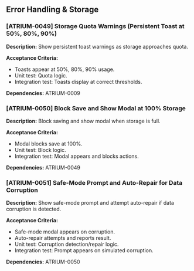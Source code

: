 ## Error Handling & Storage

### [ATRIUM-0049] Storage Quota Warnings (Persistent Toast at 50%, 80%, 90%)
**Description:**
Show persistent toast warnings as storage approaches quota.

**Acceptance Criteria:**
- Toasts appear at 50%, 80%, 90% usage.
- Unit test: Quota logic.
- Integration test: Toasts display at correct thresholds.

**Dependencies:** ATRIUM-0009

### [ATRIUM-0050] Block Save and Show Modal at 100% Storage
**Description:**
Block saving and show modal when storage is full.

**Acceptance Criteria:**
- Modal blocks save at 100%.
- Unit test: Block logic.
- Integration test: Modal appears and blocks actions.

**Dependencies:** ATRIUM-0049

### [ATRIUM-0051] Safe-Mode Prompt and Auto-Repair for Data Corruption
**Description:**
Show safe-mode prompt and attempt auto-repair if data corruption is detected.

**Acceptance Criteria:**
- Safe-mode modal appears on corruption.
- Auto-repair attempts and reports result.
- Unit test: Corruption detection/repair logic.
- Integration test: Prompt appears on simulated corruption.

**Dependencies:** ATRIUM-0050